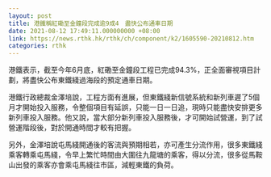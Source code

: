 ```yaml
---
layout: post
title: 港鐵稱紅磡至金鐘段完成逾9成4　盡快公布通車日期
date: 2021-08-12 17:49:11.000000000 +08:00
link: https://news.rthk.hk/rthk/ch/component/k2/1605590-20210812.htm
categories: rthk
---
```


港鐵表示，截至今年6月底，紅磡至金鐘段工程已完成94.3%，正全面審視項目計劃，將盡快公布東鐵綫過海段的預定通車日期。

港鐵行政總裁金澤培說，工程方面有進展，但東鐵綫新信號系統和新列車遲了5個月才開始投入服務，令整個項目有延誤，只能一日一日追，現時只能盡快安排更多新列車投入服務。他又說，當大部分新列車投入服務後，才可開始試營運，到了試營運階段後，對於開通時間才較有把握。

另外，金澤培說屯馬綫開通後的客流與預期相若，亦可產生分流作用，很多東鐵綫乘客轉乘屯馬綫，令早上繁忙時間由大圍往九龍塘的乘客，得以分流，很多從馬鞍山出發的乘客亦會乘屯馬綫往市區，減輕東鐵的負荷。
